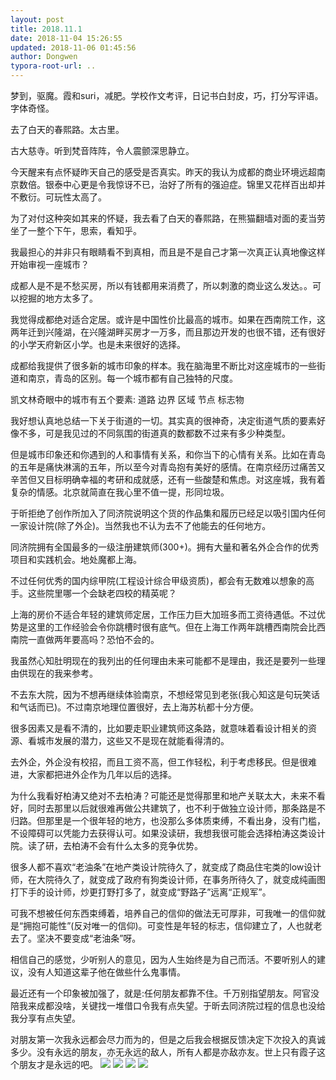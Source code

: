 ```yaml
---
layout: post
title: 2018.11.1
date: 2018-11-04 15:26:55
updated: 2018-11-06 01:45:56
author: Dongwen
typora-root-url: ..
---
```




梦到，驱魔。霞和suri，减肥。学校作文考评，日记书白封皮，巧，打分写评语。字体奇怪。

去了白天的春熙路。太古里。

古大慈寺。听到梵音阵阵，令人震颤深思静立。

今天醒来有点怀疑昨天自己的感受是否真实。昨天的我认为成都的商业环境远超南京数倍。银泰中心更是令我惊讶不已，治好了所有的强迫症。锦里又花样百出却并不敷衍。可玩性太高了。

为了对付这种突如其来的怀疑，我去看了白天的春熙路，在熊猫翻墙对面的麦当劳坐了一整个下午，思索，看知乎。

我最担心的并非只有眼睛看不到真相，而且是不是自己才第一次真正认真地像这样开始审视一座城市？

成都人是不是不愁买房，所以有钱都用来消费了，所以刺激的商业这么发达。。可以挖掘的地方太多了。

我觉得成都绝对适合定居。或许是中国性价比最高的城市。如果在西南院工作，这两年迁到兴隆湖，在兴隆湖畔买房才一万多，而且那边开发的也很不错，还有很好的小学天府新区小学。也是未来很好的选择。

成都给我提供了很多新的城市印象的样本。我在脑海里不断比对这座城市的一些街道和南京，青岛的区别。每一个城市都有自己独特的尺度。

凯文林奇眼中的城市有五个要素:
道路 边界 区域 节点 标志物

我好想认真地总结一下关于街道的一切。其实真的很神奇，决定街道气质的要素好像不多，可是我见过的不同氛围的街道真的数都数不过来有多少种类型。

但是城市印象还和你遇到的人和事情有关系，和你当下的心情有关系。比如在青岛的五年是痛快淋漓的五年，所以至今对青岛抱有美好的感情。在南京经历过痛苦又辛苦但又目标明确幸福的考研和成就感，还有一些酸楚和焦虑。对这座城，我有着复杂的情感。北京就简直在我心里不值一提，形同垃圾。

于昕拒绝了创作所加入了同济院说明这个货的作品集和履历已经足以吸引国内任何一家设计院(除了外企)。当然我也不认为去不了他能去的任何地方。

同济院拥有全国最多的一级注册建筑师(300+)。拥有大量和著名外企合作的优秀项目和实践机会。地处魔都上海。

不过任何优秀的国内综甲院(工程设计综合甲级资质)，都会有无数难以想象的高手。这些院里哪一个会缺老四校的精英呢？

上海的房价不适合年轻的建筑师定居，工作压力巨大加班多而工资待遇低。不过优势是这里的工作经验会令你跳槽时很有底气。但在上海工作两年跳槽西南院会比西南院一直做两年要高吗？恐怕不会的。

我虽然心知肚明现在的我列出的任何理由未来可能都不是理由，我还是要列一些理由供现在的我来参考。

不去东大院，因为不想再继续体验南京，不想经常见到老张(我心知这是句玩笑话和气话而已)。不过南京地理位置很好，去上海苏杭都十分方便。

很多因素又是看不清的，比如要走职业建筑师这条路，就意味着看设计相关的资源、看城市发展的潜力，这些又不是现在就能看得清的。

去外企，外企没有校招，而且工资不高，但工作轻松，利于考虑移民。但是很难进，大家都把进外企作为几年以后的选择。

为什么我看好柏涛又绝对不去柏涛？可能还是觉得那里和地产关联太大，未来不看好，同时去那里以后就很难再做公共建筑了，也不利于做独立设计师，那条路是不归路。但那里是一个很年轻的地方，也没那么多体质束缚，不看出身，没有门槛，不设障碍可以凭能力去获得认可。如果没读研，我想我很可能会选择柏涛这类设计院。读了研，去柏涛不会有什么太多的竞争优势。

很多人都不喜欢“老油条”在地产类设计院待久了，就变成了商品住宅类的low设计师，在大院待久了，就变成了政府有狗类设计师，在事务所待久了，就变成纯画图打下手的设计师，炒更打野打多了，就变成“野路子”远离“正规军”。

可我不想被任何东西束缚着，培养自己的信仰的做法无可厚非，可我唯一的信仰就是“拥抱可能性”(反对唯一的信仰)。可变性是年轻的标志，信仰建立了，人也就老去了。坚决不要变成“老油条”呀。

相信自己的感觉，少听别人的意见，因为人生始终是为自己而活。不要听别人的建议，没有人知道这辈子他在做些什么鬼事情。

最近还有一个印象被加强了，就是:任何朋友都靠不住。千万别指望朋友。阿官没陪我来成都没啥，关键找一堆借口令我有点失望。于昕去同济院过程的信息也没给我分享有点失望。

对朋友第一次我永远都会尽力而为的，但是之后我会根据反馈决定下次投入的真诚多少。没有永远的朋友，亦无永远的敌人，所有人都是亦敌亦友。世上只有霞子这个朋友才是永远的吧。    ![](/img/in-post/p55399516.jpg)
![](/img/in-post/p55399513.jpg)
![](/img/in-post/p55399515.jpg)
![](/img/in-post/p55399512.jpg)
